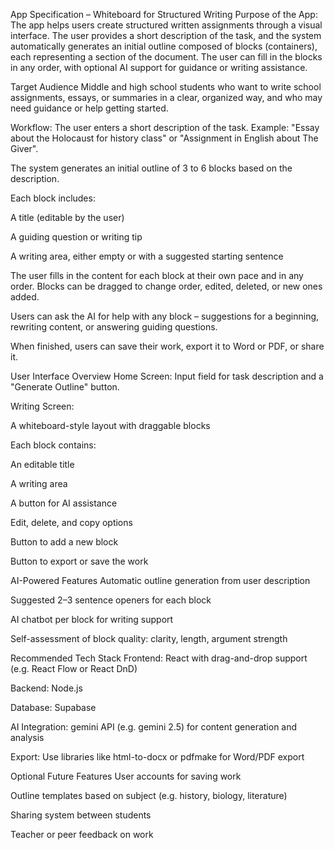 App Specification – Whiteboard for Structured Writing
Purpose of the App:
The app helps users create structured written assignments through a visual interface. The user provides a short description of the task, and the system automatically generates an initial outline composed of blocks (containers), each representing a section of the document. The user can fill in the blocks in any order, with optional AI support for guidance or writing assistance.

Target Audience
Middle and high school students who want to write school assignments, essays, or summaries in a clear, organized way, and who may need guidance or help getting started.

Workflow:
The user enters a short description of the task.
Example: "Essay about the Holocaust for history class" or "Assignment in English about The Giver".

The system generates an initial outline of 3 to 6 blocks based on the description.

Each block includes:

A title (editable by the user)

A guiding question or writing tip

A writing area, either empty or with a suggested starting sentence

The user fills in the content for each block at their own pace and in any order.
Blocks can be dragged to change order, edited, deleted, or new ones added.

Users can ask the AI for help with any block – suggestions for a beginning, rewriting content, or answering guiding questions.

When finished, users can save their work, export it to Word or PDF, or share it.

User Interface Overview
Home Screen: Input field for task description and a "Generate Outline" button.

Writing Screen:

A whiteboard-style layout with draggable blocks

Each block contains:

An editable title

A writing area

A button for AI assistance

Edit, delete, and copy options

Button to add a new block

Button to export or save the work

AI-Powered Features
Automatic outline generation from user description

Suggested 2–3 sentence openers for each block

AI chatbot per block for writing support

Self-assessment of block quality: clarity, length, argument strength

Recommended Tech Stack
Frontend: React with drag-and-drop support (e.g. React Flow or React DnD)

Backend: Node.js

Database: Supabase

AI Integration: gemini API (e.g. gemini 2.5) for content generation and analysis

Export: Use libraries like html-to-docx or pdfmake for Word/PDF export

Optional Future Features
User accounts for saving work

Outline templates based on subject (e.g. history, biology, literature)

Sharing system between students

Teacher or peer feedback on work

